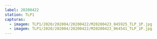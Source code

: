 ```yaml
---
label: 20200422
station: TLP1
capturas:
  - imagem: TLP1/2020/202004/20200422/M20200423_045925_TLP_1P.jpg
  - imagem: TLP1/2020/202004/20200422/M20200423_064541_TLP_1P.jpg
---
```

